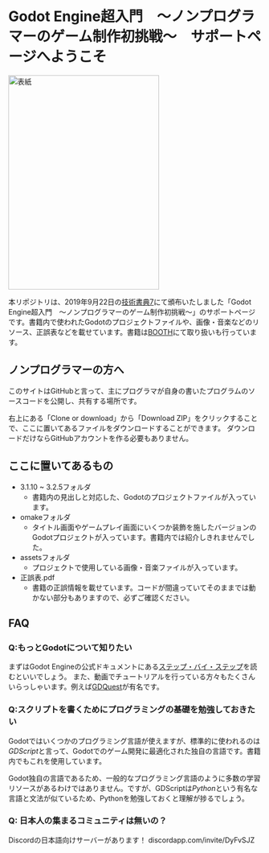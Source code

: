 # Godot Engine超入門　～ノンプログラマーのゲーム制作初挑戦～　サポートページへようこそ

<img src="https://user-images.githubusercontent.com/1947605/65373050-f38e7600-dcb2-11e9-8399-ea47fa96c089.png" alt="表紙" width="300" height="426">

本リポジトリは、2019年9月22日の[技術書典7](https://techbookfest.org/event/tbf07)にて頒布いたしました「Godot Engine超入門　～ノンプログラマーのゲーム制作初挑戦～」のサポートページです。書籍内で使われたGodotのプロジェクトファイルや、画像・音楽などのリソース、正誤表などを載せています。書籍は[BOOTH](https://labyrinth-egg.booth.pm/)にて取り扱いも行っています。

## ノンプログラマーの方へ

このサイトはGitHubと言って、主にプログラマが自身の書いたプログラムのソースコードを公開し、共有する場所です。

右上にある「Clone or download」から「Download ZIP」をクリックすることで、ここに置いてあるファイルをダウンロードすることができます。
ダウンロードだけならGitHubアカウントを作る必要もありません。

## ここに置いてあるもの

* 3.1.10 ~ 3.2.5フォルダ
  * 書籍内の見出しと対応した、Godotのプロジェクトファイルが入っています。
* omakeフォルダ
  * タイトル画面やゲームプレイ画面にいくつか装飾を施したバージョンのGodotプロジェクトが入っています。書籍内では紹介しきれませんでした。
* assetsフォルダ
  * プロジェクトで使用している画像・音楽ファイルが入っています。
* 正誤表.pdf
  * 書籍の正誤情報を載せています。コードが間違っていてそのままでは動かない部分もありますので、必ずご確認ください。

## FAQ

### Q:もっとGodotについて知りたい

まずはGodot Engineの公式ドキュメントにある[ステップ・バイ・ステップ](https://docs.godotengine.org/ja/latest/getting_started/step_by_step/index.html)を読むといいでしょう。
また、動画でチュートリアルを行っている方々もたくさんいらっしゃいます。例えば[GDQuest](https://www.gdquest.com/)が有名です。

### Q:スクリプトを書くためにプログラミングの基礎を勉強しておきたい

Godotではいくつかのプログラミング言語が使えますが、標準的に使われるのは*GDScript*と言って、Godotでのゲーム開発に最適化された独自の言語です。書籍内でもこれを使用しています。

Godot独自の言語であるため、一般的なプログラミング言語のように多数の学習リソースがあるわけではありません。ですが、GDScriptは*Python*という有名な言語と文法が似ているため、Pythonを勉強しておくと理解が捗るでしょう。

### Q: 日本人の集まるコミュニティは無いの？

Discordの日本語向けサーバーがあります！
discordapp.com/invite/DyFvSJZ

